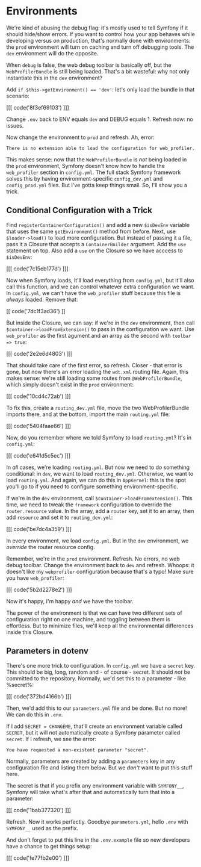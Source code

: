 # Environments

We're kind of abusing the debug flag: it's mostly used to tell Symfony if it should
hide/show errors. If you want to control how your app behaves while developing versus
on production, that's normally done with environments: the `prod` environment will
turn on caching and turn off debugging tools. The `dev` environment will do the
opposite.

When `debug` is false, the web debug toolbar is basically off, but the `WebProfilerBundle`
is still being loaded. That's a bit wasteful: why not only instantiate this in the
`dev` environment?

Add `if $this->getEnvironment() == 'dev'`: let's only load the bundle in that scenario:

[[[ code('8f3ef69103') ]]]

Change `.env` back to ENV equals `dev` and DEBUG equals 1. Refresh now: no issues.

Now change the environment to `prod` and refresh. Ah, error:

    There is no extension able to load the configuration for web_profiler.

This makes sense: now that the `WebProfilerBundle` is *not* being loaded in the
`prod` environment, Symfony doesn't know how to handle the `web_profiler` section
in `config.yml`. The full stack Symfony framework solves this by having environment-specific
`config_dev.yml` and `config_prod.yml` files. But I've gotta keep things small. So,
I'll show you a trick.

## Conditional Configuration with a Trick

Find `registerContainerConfiguration()` and add a new `$isDevEnv` variable that uses the
same `getEnvironment()` method from before. Next, use `$loader->load()` to load more
configuration. But instead of passing it a file, pass it a Closure that accepts a
`ContainerBuilder` argument. Add the `use` statement on top. Also add a `use` on
the Closure so we have acccess to `$isDevEnv`:

[[[ code('7c15eb177d') ]]]

Now when Symfony loads, it'll load everything from `config.yml`, but it'll also call
this function, and we can control whatever extra configuration we want. In `config.yml`,
we can't have the `web_profiler` stuff because this file is *always* loaded. Remove
that:

[[ code('7dc1f3ad36') ]]

But inside the Closure, we can say: if we're in the `dev` environment, then call
`$container->loadFromExtension()` to pass in the configuration we want. Use `web_profiler`
as the first agument and an array as the second with `toolbar => true`:

[[[ code('2e2e6d4803') ]]]

That should take care of the first error, so refresh. Closer - that error is gone,
but now there's an error loading the `wdt.xml` routing file. Again, this makes sense:
we're still loading some routes from `@WebProfilerBundle`, which simply doesn't exist
in the `prod` environment:

[[[ code('10cd4c72ab') ]]]

To fix this, create a `routing_dev.yml` file, move the two WebProfilerBundle imports
there, and at the bottom, import the main `routing.yml` file:

[[[ code('5404faae66') ]]]

Now, do you remember where we told Symfony to load `routing.yml`? It's in `config.yml`:

[[[ code('c641d5c5ec') ]]]

In *all* cases, we're loading `routing.yml`. But now we need to do something conditional:
in `dev`, we want to load `routing_dev.yml`. Otherwise, we want to load `routing.yml`.
And again, we can do this in `AppKernel`: this is the spot you'll go to if you need
to configure something environment-specific.

If we're in the `dev` environment, call `$container->loadFromextension()`. This time,
we need to tweak the `framework` configuration to override the `router.resource`
value. In the array, add a `router` key, set it to an array, then add `resource`
and set it to `routing_dev.yml`:

[[[ code('be7dc4a359') ]]]

In every environment, we load `config.yml`. But in the `dev` environment, we *override*
the router resource config.

Remember, we're in the `prod` environment. Refresh. No errors, no web debug toolbar.
Change the environment back to `dev` and refresh. Whoops: it doesn't like my `webprofiler`
configuration because that's a typo! Make sure you have `web_profiler`:

[[[ code('5b2d2278e2') ]]]

Now it's happy, I'm happy *and* we have the toolbar.

The power of the environment is that we can have two different sets of configuration
right on one machine, and toggling between them is effortless. But to minimize files,
we'll keep all the environmental differences inside this Closure.

## Parameters in dotenv

There's one more trick to configuration. In `config.yml` we have a `secret` key.
This should be big, long, random and - of course - secret. It should *not* be committed
to the repository. Normally, we'd set this to a parameter - like %secret%:

[[[ code('372bd4166b') ]]]

Then, we'd
add this to our `parameters.yml` file and be done. But no more! We can do this
in `.env`.

If I add `SECRET = CHANGEME`, that'll create an environment variable called `SECRET`,
but it will not automatically create a Symfony parameter called `secret`. If I refresh,
we see the error:

    You have requested a non-existent parameter "secret".

Normally, parameters are created by adding a `parameters` key in any configuration
file and listing them below. But we *don't* want to put this stuff here.

The secret is that if you prefix any environment variable with `SYMFONY__`, Symfony
will take what's after that and automatically turn that into a parameter:

[[[ code('1bab377320') ]]]

Refresh. Now it works perfectly. Goodbye `parameters.yml`, hello `.env` with
`SYMFONY__` used as the prefix.

And don't forget to put this line in the `.env.example` file so new developers have
a chance to get things setup:

[[[ code('fe77fb2e00') ]]]
